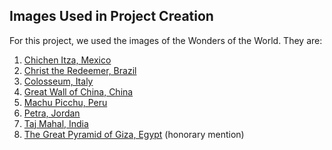 ## Images Used in Project Creation

For this project, we used the images of the Wonders of the World. They are:

1. [Chichen Itza, Mexico](https://en.wikipedia.org/wiki/Chichen_Itza)
2. [Christ the Redeemer, Brazil](https://en.wikipedia.org/wiki/Christ_the_Redeemer_(statue))
3. [Colosseum, Italy](https://en.wikipedia.org/wiki/Colosseum)
4. [Great Wall of China, China](https://en.wikipedia.org/wiki/Great_Wall_of_China)
5. [Machu Picchu, Peru](https://en.wikipedia.org/wiki/Machu_Picchu)
6. [Petra, Jordan](https://en.wikipedia.org/wiki/Petra)
7. [Taj Mahal, India](https://en.wikipedia.org/wiki/Taj_Mahal)
8. [The Great Pyramid of Giza, Egypt](https://en.wikipedia.org/wiki/Great_Pyramid_of_Giza) (honorary mention)
